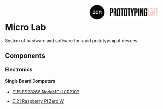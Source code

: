 <img src="IPL-Logo-09.png" width="225" align="right"/>
<br>

# Micro Lab
System of hardware and software for rapid prototyping of devices.

## Components

### Electronics

#### Single Board Computers

- [E115    ESP8266 NodeMCU CP2102](Components/Elec/E115.html)

- [E121    Raspberry PI Zero W](Components/Elec/E121.html)

